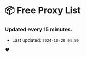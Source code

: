 # :package: Free Proxy List
### Updated every 15 minutes.

- Last updated: `2024-10-20 04:50`

:heart:
